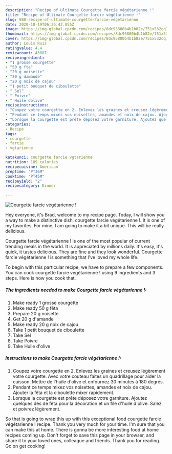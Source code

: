 ```yaml
---
description: "Recipe of Ultimate Courgette farcie végétarienne !"
title: "Recipe of Ultimate Courgette farcie végétarienne !"
slug: 980-recipe-of-ultimate-courgette-farcie-vegetarienne
date: 2020-10-19T06:26:42.055Z
image: https://img-global.cpcdn.com/recipes/8dc95800b4b1b82e/751x532cq70/courgette-farcie-vegetarienne-photo-principale-de-la-recette.jpg
thumbnail: https://img-global.cpcdn.com/recipes/8dc95800b4b1b82e/751x532cq70/courgette-farcie-vegetarienne-photo-principale-de-la-recette.jpg
cover: https://img-global.cpcdn.com/recipes/8dc95800b4b1b82e/751x532cq70/courgette-farcie-vegetarienne-photo-principale-de-la-recette.jpg
author: Louis Ruiz
ratingvalue: 4.4
reviewcount: 43887
recipeingredient:
- "1 grosse courgette"
- "50 g fta"
- "20 g noisette"
- "20 g damande"
- "20 g noix de cajou"
- "1 petit bouquet de ciboulette"
- " Sel"
- " Poivre"
- " Huile dolive"
recipeinstructions:
- "Coupez votre courgette en 2. Enlevez les graines et creusez légèrement votre courgette. Avec votre couteau faites un quadrillage pour aider la cuisson. Mettre de l&#39;huile d&#39;olive et enfournez 30 minutes à 180 degrés."
- "Pendant ce temps mixez vos noisettes, amandes et noix de cajou. Ajouter la fêta et la ciboulette mixer rapidement."
- "Lorsque la courgette est prête déposez votre garniture. Ajoutez quelques dés de fêta pour la décoration et un file d&#39;huile d&#39;olive. Salez et poivrez légèrement."
categories:
- Recipe
tags:
- courgette
- farcie
- vgtarienne

katakunci: courgette farcie vgtarienne 
nutrition: 189 calories
recipecuisine: American
preptime: "PT36M"
cooktime: "PT45M"
recipeyield: "2"
recipecategory: Dinner

---
```



![Courgette farcie végétarienne !](https://img-global.cpcdn.com/recipes/8dc95800b4b1b82e/751x532cq70/courgette-farcie-vegetarienne-photo-principale-de-la-recette.jpg)

Hey everyone, it's Brad, welcome to my recipe page. Today, I will show you a way to make a distinctive dish, courgette farcie végétarienne !. It is one of my favorites. For mine, I am going to make it a bit unique. This will be really delicious.

Courgette farcie végétarienne ! is one of the most popular of current trending meals in the world. It is appreciated by millions daily. It's easy, it's quick, it tastes delicious. They are fine and they look wonderful. Courgette farcie végétarienne ! is something that I've loved my whole life.




To begin with this particular recipe, we have to prepare a few components. You can cook courgette farcie végétarienne ! using 9 ingredients and 3 steps. Here is how you cook that.

<!--inarticleads1-->

##### The ingredients needed to make Courgette farcie végétarienne !:

1. Make ready 1 grosse courgette
1. Make ready 50 g fêta
1. Prepare 20 g noisette
1. Get 20 g d&#39;amande
1. Make ready 20 g noix de cajou
1. Take 1 petit bouquet de ciboulette
1. Take  Sel
1. Take  Poivre
1. Take  Huile d&#39;olive




<!--inarticleads2-->

##### Instructions to make Courgette farcie végétarienne !:

1. Coupez votre courgette en 2. Enlevez les graines et creusez légèrement votre courgette. Avec votre couteau faites un quadrillage pour aider la cuisson. Mettre de l&#39;huile d&#39;olive et enfournez 30 minutes à 180 degrés.
1. Pendant ce temps mixez vos noisettes, amandes et noix de cajou. Ajouter la fêta et la ciboulette mixer rapidement.
1. Lorsque la courgette est prête déposez votre garniture. Ajoutez quelques dés de fêta pour la décoration et un file d&#39;huile d&#39;olive. Salez et poivrez légèrement.




So that is going to wrap this up with this exceptional food courgette farcie végétarienne ! recipe. Thank you very much for your time. I'm sure that you can make this at home. There is gonna be more interesting food at home recipes coming up. Don't forget to save this page in your browser, and share it to your loved ones, colleague and friends. Thank you for reading. Go on get cooking!
